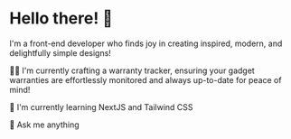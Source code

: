 # Hello there! 👋
I'm a front-end developer who finds joy in creating inspired, modern, and delightfully simple designs!

👩‍💻 I'm currently crafting a warranty tracker, ensuring your gadget warranties are effortlessly monitored and always up-to-date for peace of mind!

🧠 I'm currently learning NextJS and Tailwind CSS

💬 Ask me anything
<!--
**valeian3/valeian3** is a ✨ _special_ ✨ repository because its `README.md` (this file) appears on your GitHub profile.

Here are some ideas to get you started:

- 🔭 I’m currently working on ...
- 🌱 I’m currently learning ...
- 👯 I’m looking to collaborate on ...
- 🤔 I’m looking for help with ...
- 💬 Ask me about ...
- 📫 How to reach me: ...
- 😄 Pronouns: ...
- ⚡ Fun fact: ...
-->
